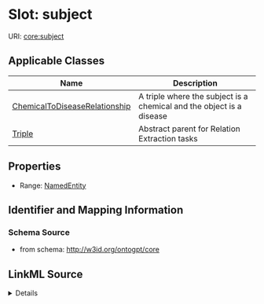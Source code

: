# Slot: subject

URI: [core:subject](http://w3id.org/ontogpt/core/subject)



<!-- no inheritance hierarchy -->




## Applicable Classes

| Name | Description |
| --- | --- |
[ChemicalToDiseaseRelationship](ChemicalToDiseaseRelationship.md) | A triple where the subject is a chemical and the object is a disease
[Triple](Triple.md) | Abstract parent for Relation Extraction tasks






## Properties

* Range: [NamedEntity](NamedEntity.md)







## Identifier and Mapping Information







### Schema Source


* from schema: http://w3id.org/ontogpt/core




## LinkML Source

<details>
```yaml
name: subject
from_schema: http://w3id.org/ontogpt/core
rank: 1000
alias: subject
owner: Triple
domain_of:
- Triple
range: NamedEntity

```
</details>